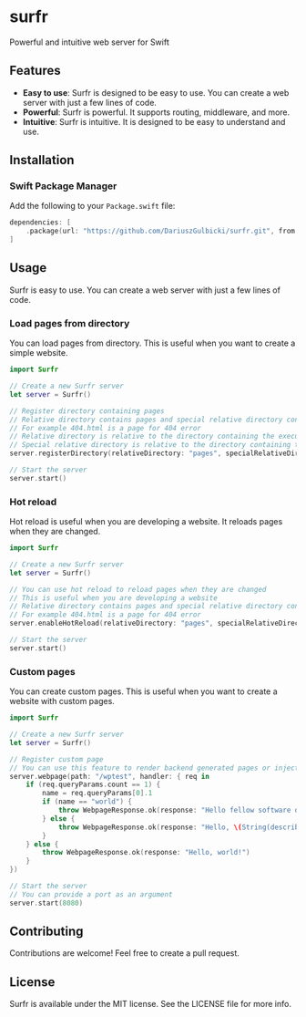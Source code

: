 # surfr

Powerful and intuitive web server for Swift

## Features

- **Easy to use**: Surfr is designed to be easy to use. You can create a web server with just a few lines of code.
- **Powerful**: Surfr is powerful. It supports routing, middleware, and more.
- **Intuitive**: Surfr is intuitive. It is designed to be easy to understand and use.

## Installation

### Swift Package Manager

Add the following to your `Package.swift` file:

```swift
dependencies: [
    .package(url: "https://github.com/DariuszGulbicki/surfr.git", from: "1.0.0")
]
```

## Usage

Surfr is easy to use. You can create a web server with just a few lines of code.

### Load pages from directory

You can load pages from directory. This is useful when you want to create a simple website.

```swift
import Surfr

// Create a new Surfr server
let server = Surfr()

// Register directory containing pages
// Relative directory contains pages and special relative directory contains error pages in format <status code>.<extensions>
// For example 404.html is a page for 404 error
// Relative directory is relative to the directory containing the executable
// Special relative directory is relative to the directory containing the executable
server.registerDirectory(relativeDirectory: "pages", specialRelativeDirectory: "pages/errors")

// Start the server
server.start()
```

### Hot reload

Hot reload is useful when you are developing a website. It reloads pages when they are changed.

```swift
import Surfr

// Create a new Surfr server
let server = Surfr()

// You can use hot reload to reload pages when they are changed
// This is useful when you are developing a website
// Relative directory contains pages and special relative directory contains error pages in format <status code>.<extensions>
// For example 404.html is a page for 404 error
server.enableHotReload(relativeDirectory: "pages", specialRelativeDirectory: "pages/errors")

// Start the server
server.start()
```

### Custom pages

You can create custom pages. This is useful when you want to create a website with custom pages.

```swift
import Surfr

// Create a new Surfr server
let server = Surfr()

// Register custom page
// You can use this feature to render backend generated pages or inject data into pages
server.webpage(path: "/wptest", handler: { req in 
    if (req.queryParams.count == 1) {
        name = req.queryParams[0].1
        if (name == "world") {
            throw WebpageResponse.ok(response: "Hello fellow software developer!")
        } else {
            throw WebpageResponse.ok(response: "Hello, \(String(describing: name!))!")
        }
    } else {
        throw WebpageResponse.ok(response: "Hello, world!")
    }
})

// Start the server
// You can provide a port as an argument
server.start(8080)
```

## Contributing

Contributions are welcome! Feel free to create a pull request.

## License

Surfr is available under the MIT license. See the LICENSE file for more info.